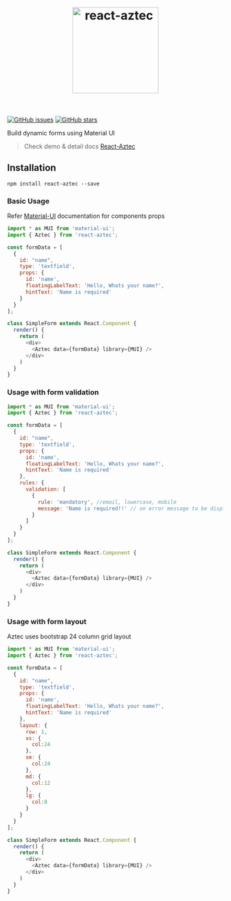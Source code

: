 <h1 align="center">
  <img src="http://i.imgur.com/cNIJLXW.png" alt="react-aztec" width="200">
  <br>
  <br>
</h1>

[![GitHub issues](https://img.shields.io/github/issues/ajainvivek/react-aztec.svg)](https://github.com/ajainvivek/react-aztec/issues)
[![GitHub stars](https://img.shields.io/github/stars/ajainvivek/react-aztec.svg)](https://github.com/ajainvivek/react-aztec/stargazers)

Build dynamic forms using Material UI

> Check demo & detail docs [React-Aztec](http://ajainvivek.github.io/react-aztec/#/simpleform)

## Installation

`npm install react-aztec --save`

### Basic Usage

Refer [Material-UI](http://www.material-ui.com/) documentation for components props

```javascript
import * as MUI from 'material-ui';
import { Aztec } from 'react-aztec';

const formData = [
  {
    id: "name",
    type: 'textfield',
    props: {
      id: 'name',
      floatingLabelText: 'Hello, Whats your name?',
      hintText: 'Name is required'
    }
  }  
];

class SimpleForm extends React.Component {
  render() {
    return (
      <div>
        <Aztec data={formData} library={MUI} />
      </div>
    )
  }
}
```

### Usage with form validation

```javascript
import * as MUI from 'material-ui';
import { Aztec } from 'react-aztec';

const formData = [
  {
    id: "name",
    type: 'textfield',
    props: {
      id: 'name',
      floatingLabelText: 'Hello, Whats your name?',
      hintText: 'Name is required'
    },
    rules: {
      validation: [
        {
          rule: 'mandatory', //email, lowercase, mobile
          message: 'Name is required!!' // on error message to be displayed
        }
      ]
    }
  }  
];

class SimpleForm extends React.Component {
  render() {
    return (
      <div>
        <Aztec data={formData} library={MUI} />
      </div>
    )
  }
}
```

### Usage with form layout

Aztec uses bootstrap 24 column grid layout

```javascript
import * as MUI from 'material-ui';
import { Aztec } from 'react-aztec';

const formData = [
  {
    id: "name",
    type: 'textfield',
    props: {
      id: 'name',
      floatingLabelText: 'Hello, Whats your name?',
      hintText: 'Name is required'
    },
    layout: {
      row: 1,
      xs: {
        col:24
      },
      sm: {
        col:24
      },
      md: {
        col:12
      },
      lg: {
        col:8
      }
    }
  }  
];

class SimpleForm extends React.Component {
  render() {
    return (
      <div>
        <Aztec data={formData} library={MUI} />
      </div>
    )
  }
}
```
